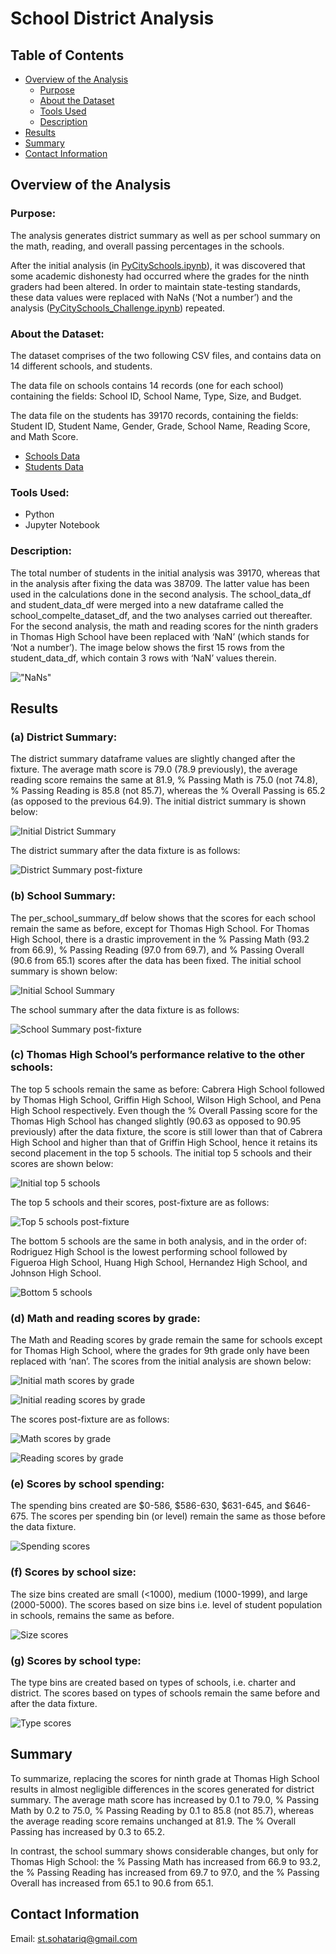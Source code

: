 # School District Analysis
## Table of Contents
- [Overview of the Analysis](#overview-of-the-analysis)
    - [Purpose](#purpose)
    - [About the Dataset](#about-the-dataset)
    - [Tools Used](#tools-used)
    - [Description](#description)
- [Results](#results)
- [Summary](#summary)
- [Contact Information](#contact-information)

## Overview of the Analysis
### Purpose:
The analysis generates district summary as well as per school summary on the math, reading, and overall passing percentages in the schools. 

After the initial analysis (in [PyCitySchools.ipynb](https://github.com/SohaT7/School_District_Analysis/blob/main/PyCitySchools.ipynb)), it was discovered that some academic dishonesty had occurred where the grades for the ninth graders had been altered. In order to maintain state-testing standards, these data values were replaced with NaNs (‘Not a number’) and the analysis ([PyCitySchools_Challenge.ipynb](https://github.com/SohaT7/School_District_Analysis/blob/main/PyCitySchools_Challenge.ipynb)) repeated.

### About the Dataset:
The dataset comprises of the two following CSV files, and contains data on 14 different schools, and students. 

The data file on schools contains 14 records (one for each school) containing the fields: School ID, School Name, Type, Size, and Budget. 

The data file on the students has 39170 records, containing the fields: Student ID, Student Name, Gender, Grade, School Name, Reading Score, and Math Score.

 - [Schools Data](https://github.com/SohaT7/School_District_Analysis/blob/main/Resources/schools_complete.csv)
 - [Students Data](https://github.com/SohaT7/School_District_Analysis/blob/main/Resources/students_complete.csv)

### Tools Used:
 - Python
 - Jupyter Notebook

### Description:
The total number of students in the initial analysis was 39170, whereas that in the analysis after fixing the data was 38709. The latter value has been used in the calculations done in the second analysis. 
The school_data_df and student_data_df were merged into a new dataframe called the school_compelte_dataset_df, and the two analyses carried out thereafter. 
For the second analysis, the math and reading scores for the ninth graders in Thomas High School have been replaced with ‘NaN’ (which stands for ‘Not a number’). The image below shows the first 15 rows from the student_data_df, which contain 3 rows with ‘NaN’ values therein.

!["NaNs"](https://github.com/SohaT7/School_District_Analysis/blob/main/Images/NaNs.png)

## Results
### (a) District Summary:
The district summary dataframe values are slightly changed after the fixture. The average math score is 79.0 (78.9 previously), the average reading score remains the same at 81.9, % Passing Math is 75.0 (not 74.8), % Passing Reading is 85.8 (not 85.7), whereas the % Overall Passing is 65.2 (as opposed to the previous 64.9).
The initial district summary is shown below:

![Initial District Summary](https://github.com/SohaT7/School_District_Analysis/blob/main/Images/initial_district_summary_df.png) 

The district summary after the data fixture is as follows:

![District Summary post-fixture](https://github.com/SohaT7/School_District_Analysis/blob/main/Images/district_summary_df.png)

### (b) School Summary:
The per_school_summary_df below shows that the scores for each school remain the same as before, except for Thomas High School. For Thomas High School, there is a drastic improvement in the % Passing Math (93.2 from 66.9), % Passing Reading (97.0 from 69.7), and % Passing Overall (90.6 from 65.1) scores after the data has been fixed. 
The initial school summary is shown below:

![Initial School Summary](https://github.com/SohaT7/School_District_Analysis/blob/main/Images/initial_per_school_summary_df.png)

The school summary after the data fixture is as follows:

![School Summary post-fixture](https://github.com/SohaT7/School_District_Analysis/blob/main/Images/per_school_summary_df.png)

### (c) Thomas High School’s performance relative to the other schools:
The top 5 schools remain the same as before: Cabrera High School followed by Thomas High School, Griffin High School, Wilson High School, and Pena High School respectively. Even though the % Overall Passing score for the Thomas High School has changed slightly (90.63 as opposed to 90.95 previously) after the data fixture, the score is still lower than that of Cabrera High School and higher than that of Griffin High School, hence it retains its second placement in the top 5 schools.
The initial top 5 schools and their scores are shown below:

![Initial top 5 schools](https://github.com/SohaT7/School_District_Analysis/blob/main/Images/initial_top5_schools.png)

The top 5 schools and their scores, post-fixture are as follows:

![Top 5 schools post-fixture](https://github.com/SohaT7/School_District_Analysis/blob/main/Images/top5_schools.png)

The bottom 5 schools are the same in both analysis, and in the order of: Rodriguez High School is the lowest performing school followed by Figueroa High School, Huang High School, Hernandez High School, and Johnson High School. 

![Bottom 5 schools](https://github.com/SohaT7/School_District_Analysis/blob/main/Images/bottom5_schools.png)

### (d) Math and reading scores by grade:
The Math and Reading scores by grade remain the same for schools except for Thomas High School, where the grades for 9th grade only have been replaced with ‘nan’.
The scores from the initial analysis are shown below:

![Initial math scores by grade](https://github.com/SohaT7/School_District_Analysis/blob/main/Images/initial_math_scores_by_grade.png)

![Initial reading scores by grade](https://github.com/SohaT7/School_District_Analysis/blob/main/Images/initial_reading_scores_by_grade.png)

The scores post-fixture are as follows:

![Math scores by grade](https://github.com/SohaT7/School_District_Analysis/blob/main/Images/math_scores_by_grade.png)

![Reading scores by grade](https://github.com/SohaT7/School_District_Analysis/blob/main/Images/reading_scores_by_grade.png)

### (e) Scores by school spending:
The spending bins created are $0-586, $586-630, $631-645, and $646-675. The scores per spending bin (or level) remain the same as those before the data fixture. 

![Spending scores](https://github.com/SohaT7/School_District_Analysis/blob/main/Images/spending_summary_df.png)

### (f) Scores by school size:
The size bins created are small (<1000), medium (1000-1999), and large (2000-5000). The scores based on size bins i.e. level of student population in schools, remains the same as before.

![Size scores](https://github.com/SohaT7/School_District_Analysis/blob/main/Images/size_summary_df.png)

### (g) Scores by school type:
The type bins are created based on types of schools, i.e. charter and district. The scores based on types of schools remain the same before and after the data fixture. 

![Type scores](https://github.com/SohaT7/School_District_Analysis/blob/main/Images/type_summary_df.png)

## Summary
To summarize, replacing the scores for ninth grade at Thomas High School results in almost negligible differences in the scores generated for district summary. The average math score has increased by 0.1 to 79.0, % Passing Math by 0.2 to 75.0, % Passing Reading by 0.1 to 85.8 (not 85.7), whereas the average reading score remains unchanged at 81.9. The % Overall Passing has increased by 0.3 to 65.2.

In contrast, the school summary shows considerable changes, but only for Thomas High School: the % Passing Math has increased from 66.9 to 93.2, the % Passing Reading has increased from 69.7 to 97.0, and the % Passing Overall has increased from 65.1 to 90.6 from 65.1. 

## Contact Information
Email: st.sohatariq@gmail.com







